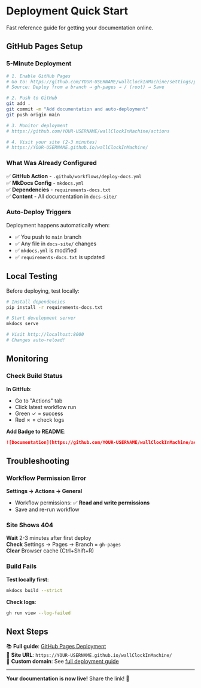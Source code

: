 # Deployment Quick Start

Fast reference guide for getting your documentation online.

## GitHub Pages Setup

### 5-Minute Deployment

```bash
# 1. Enable GitHub Pages
# Go to: https://github.com/YOUR-USERNAME/wallClockInMachine/settings/pages
# Source: Deploy from a branch → gh-pages → / (root) → Save

# 2. Push to GitHub
git add .
git commit -m "Add documentation and auto-deployment"
git push origin main

# 3. Monitor deployment
# https://github.com/YOUR-USERNAME/wallClockInMachine/actions

# 4. Visit your site (2-3 minutes)
# https://YOUR-USERNAME.github.io/wallClockInMachine/
```

### What Was Already Configured

✅ **GitHub Action** - `.github/workflows/deploy-docs.yml`  
✅ **MkDocs Config** - `mkdocs.yml`  
✅ **Dependencies** - `requirements-docs.txt`  
✅ **Content** - All documentation in `docs-site/`

### Auto-Deploy Triggers

Deployment happens automatically when:
- ✅ You push to `main` branch
- ✅ Any file in `docs-site/` changes
- ✅ `mkdocs.yml` is modified
- ✅ `requirements-docs.txt` is updated

## Local Testing

Before deploying, test locally:

```bash
# Install dependencies
pip install -r requirements-docs.txt

# Start development server
mkdocs serve

# Visit http://localhost:8000
# Changes auto-reload!
```

## Monitoring

### Check Build Status

**In GitHub**:
- Go to "Actions" tab
- Click latest workflow run
- Green ✓ = success
- Red ✗ = check logs

**Add Badge to README**:
```markdown
![Documentation](https://github.com/YOUR-USERNAME/wallClockInMachine/actions/workflows/deploy-docs.yml/badge.svg)
```

## Troubleshooting

### Workflow Permission Error

**Settings → Actions → General**
- Workflow permissions: ✅ **Read and write permissions**
- Save and re-run workflow

### Site Shows 404

**Wait** 2-3 minutes after first deploy  
**Check** Settings → Pages → Branch = `gh-pages`  
**Clear** Browser cache (Ctrl+Shift+R)

### Build Fails

**Test locally first**:
```bash
mkdocs build --strict
```

**Check logs**:
```bash
gh run view --log-failed
```

## Next Steps

📚 **Full guide**: [GitHub Pages Deployment](github-pages.md)  
🚀 **Site URL**: `https://YOUR-USERNAME.github.io/wallClockInMachine/`  
🔧 **Custom domain**: See [full deployment guide](github-pages.md#custom-domain-setup)

---

**Your documentation is now live!** Share the link! 🎉
